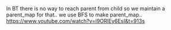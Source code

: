 In BT there is no way to reach parent from child so we maintain a parent_map for that..
we use BFS to make parent_map..
https://www.youtube.com/watch?v=i9ORlEy6EsI&t=913s